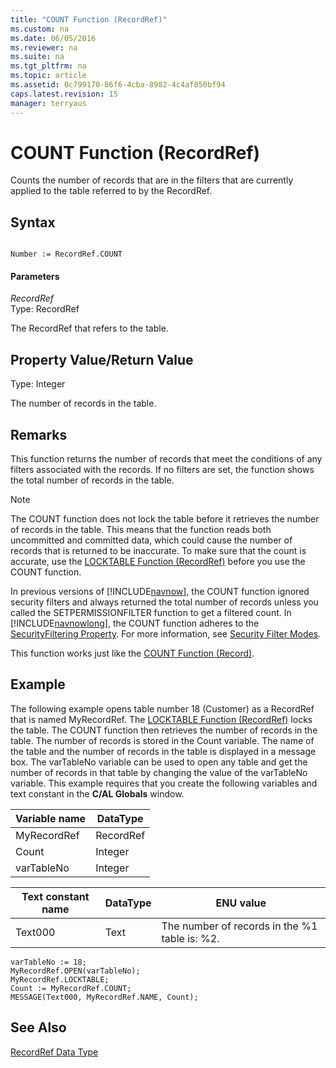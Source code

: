 ```yaml
---
title: "COUNT Function (RecordRef)"
ms.custom: na
ms.date: 06/05/2016
ms.reviewer: na
ms.suite: na
ms.tgt_pltfrm: na
ms.topic: article
ms.assetid: 0c799170-86f6-4cba-8982-4c4af850bf94
caps.latest.revision: 15
manager: terryaus
---
```

# COUNT Function (RecordRef)
Counts the number of records that are in the filters that are currently applied to the table referred to by the RecordRef.  
  
## Syntax  
  
```  
  
Number := RecordRef.COUNT  
```  
  
#### Parameters  
 *RecordRef*  
 Type: RecordRef  
  
 The RecordRef that refers to the table.  
  
## Property Value\/Return Value  
 Type: Integer  
  
 The number of records in the table.  
  
## Remarks  
 This function returns the number of records that meet the conditions of any filters associated with the records. If no filters are set, the function shows the total number of records in the table.  
  
> [!NOTE]  
>  The COUNT function does not lock the table before it retrieves the number of records in the table. This means that the function reads both uncommitted and committed data, which could cause the number of records that is returned to be inaccurate. To make sure that the count is accurate, use the [LOCKTABLE Function \(RecordRef\)](LOCKTABLE-Function--RecordRef-.md) before you use the COUNT function.  
  
 In previous versions of [!INCLUDE[navnow](includes/navnow_md.md)], the COUNT function ignored security filters and always returned the total number of records unless you called the SETPERMISSIONFILTER function to get a filtered count. In [!INCLUDE[navnowlong](includes/navnowlong_md.md)], the COUNT function adheres to the [SecurityFiltering Property](SecurityFiltering-Property.md). For more information, see [Security Filter Modes](Security-Filter-Modes.md).  
  
 This function works just like the [COUNT Function \(Record\)](COUNT-Function--Record-.md).  
  
## Example  
 The following example opens table number 18 \(Customer\) as a RecordRef that is named MyRecordRef. The [LOCKTABLE Function \(RecordRef\)](LOCKTABLE-Function--RecordRef-.md) locks the table. The COUNT function then retrieves the number of records in the table. The number of records is stored in the Count variable. The name of the table and the number of records in the table is displayed in a message box. The varTableNo variable can be used to open any table and get the number of records in that table by changing the value of the varTableNo variable. This example requires that you create the following variables and text constant in the **C\/AL Globals** window.  
  
|Variable name|DataType|  
|-------------------|--------------|  
|MyRecordRef|RecordRef|  
|Count|Integer|  
|varTableNo|Integer|  
  
|Text constant name|DataType|ENU value|  
|------------------------|--------------|---------------|  
|Text000|Text|The number of records in the %1 table is: %2.|  
  
```  
varTableNo := 18;  
MyRecordRef.OPEN(varTableNo);  
MyRecordRef.LOCKTABLE;  
Count := MyRecordRef.COUNT;  
MESSAGE(Text000, MyRecordRef.NAME, Count);  
```  
  
## See Also  
 [RecordRef Data Type](RecordRef-Data-Type.md)